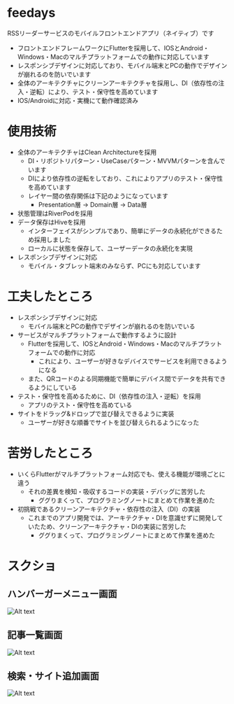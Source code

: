 # feedays
RSSリーダーサービスのモバイルフロントエンドアプリ（ネイティブ）です
- フロントエンドフレームワークにFlutterを採用して、IOSとAndroid・Windows・Macのマルチプラットフォームでの動作に対応しています
- レスポンシブデザインに対応しており、モバイル端末とPCの動作でデザインが崩れるのを防いでいます
- 全体のアーキテクチャにクリーンアーキテクチャを採用し、DI（依存性の注入・逆転）により、テスト・保守性を高めています
- IOS/Androidに対応・実機にて動作確認済み
# 使用技術
- 全体のアーキテクチャはClean Architectureを採用
  - DI・リポジトリパターン・UseCaseパターン・MVVMパターンを含んでいます
  - DIにより依存性の逆転をしており、これによりアプリのテスト・保守性を高めています
  - レイヤー間の依存関係は下記のようになっています
    - Presentation層 -> Domain層 -> Data層
- 状態管理はRiverPodを採用
- データ保存はHiveを採用
  - インターフェイスがシンプルであり、簡単にデータの永続化ができるため採用しました
  - ローカルに状態を保存して、ユーザーデータの永続化を実現
- レスポンシブデザインに対応
  - モバイル・タブレット端末のみならず、PCにも対応しています

# 工夫したところ
- レスポンシブデザインに対応
  - モバイル端末とPCの動作でデザインが崩れるのを防いでいる
- サービスがマルチプラットフォームで動作するように設計
  - Flutterを採用して、IOSとAndroid・Windows・Macのマルチプラットフォームでの動作に対応
    - これにより、ユーザーが好きなデバイスでサービスを利用できるようになる
  - また、QRコードのよる同期機能で簡単にデバイス間でデータを共有できるようにしている
- テスト・保守性を高めるために、DI（依存性の注入・逆転）を採用
  - アプリのテスト・保守性を高めている
- サイトをドラッグ&ドロップで並び替えできるように実装
  - ユーザーが好きな順番でサイトを並び替えられるようになった
# 苦労したところ
- いくらFlutterがマルチプラットフォーム対応でも、使える機能が環境ごとに違う
  - それの差異を検知・吸収するコードの実装・デバッグに苦労した
    - ググりまくって、プログラミングノートにまとめて作業を進めた
- 初挑戦であるクリーンアーキテクチャ・依存性の注入（DI）の実装
  - これまでのアプリ開発では、アーキテクチャ・DIを意識せずに開発していたため、クリーンアーキテクチャ・DIの実装に苦労した
    - ググりまくって、プログラミングノートにまとめて作業を進めた


# スクショ
## ハンバーガーメニュー画面
![Alt text](Screenshot_2023-10-10-22-02-11-294_com.example.feedays.jpg)
## 記事一覧画面
![Alt text](Screenshot_2023-10-10-22-00-41-107_com.example.feedays.jpg)
## 検索・サイト追加画面
![Alt text](Screenshot_2023-10-10-22-02-54-802_com.example.feedays.jpg)
